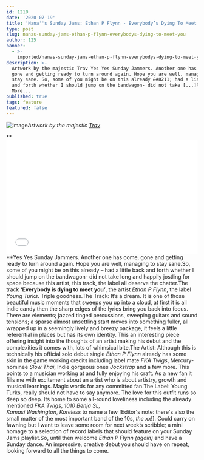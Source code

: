 ```yaml
---
id: 1210
date: '2020-07-19'
title: 'Nana''s Sunday Jams: Ethan P Flynn - Everybody’s Dying To Meet You - Loose Lips'
type: post
slug: nanas-sunday-jams-ethan-p-flynn-everybodys-dying-to-meet-you
author: 125
banner:
  - >-
    imported/nanas-sunday-jams-ethan-p-flynn-everybodys-dying-to-meet-you/image1210.jpeg
description: >-
  Artwork by the majestic Trav Yes Yes Sunday Jammers. Another one has come,
  gone and getting ready to turn around again. Hope you are well, managing to
  stay sane. So, some of you might be on this already &#8211; had a little back
  and forth whether I should jump on the bandwagon- did not take [...]Read
  More...
published: true
tags: feature
featured: false
---
```

![image](../imported/nanas-sunday-jams-ethan-p-flynn-everybodys-dying-to-meet-you/image1210.jpeg)_Artwork by the majestic [Trav](https://www.backdownwarchild.co.uk/)_

**<iframe width='100%' height='300' scrolling='no' frameborder='no' allow='autoplay' src='//www.youtube.com/embed/dpwdJXcD5WI?wmode=opaque'></iframe>**Yes Yes Sunday Jammers. Another one has come, gone and getting ready to turn around again. Hope you are well, managing to stay sane.So, some of you might be on this already – had a little back and forth whether I should jump on the bandwagon- did not take long and happily jostling for space because this artist, this track, the label all deserve the chatter.The track **‘Everybody is dying to meet you’**, the artist _Ethan P Flynn_, the label _Young Turks_. Triple goodness.The Track: It’s a dream. It is one of those beautiful music moments that sweeps you up into a cloud, at first it is all indie candy then the sharp edges of the lyrics bring you back into focus. There are elements; jazzed tinged percussions, sweeping guitars and sound tensions; a sparse almost unsettling start moves into something fuller, all wrapped up in a seemingly lively and breezy package, it feels a little referential in places but has its own identity. This an interesting piece offering insight into the thoughts of an artist making his debut and the complexities it comes with, lots of whimsical bite.The Artist: Although this is technically his official solo debut single _Ethan P Flynn_ already has some skin in the game working credits including label mate _FKA Twigs_, Mercury-nominee _Slow Thai_, Indie gorgeous ones _Jockstrap_ and a few more. This points to a musician working at and fully enjoying his craft. As a new fan it fills me with excitement about an artist who is about artistry, growth and musical learnings. Magic words for any committed fan.The Label: Young Turks, really should not have to say anymore. The love for this outfit runs so deep so deep. Its home to some all-round loveliness including the already mentioned _FKA Twigs_, _1010 Benja SL,_  
_Kamasi Washington_, _Koreless_ to name a few \[Editor's note: there's also the small matter of the most important band of the 10s, _the xx_!\]. Could carry on fawning but I want to leave some room for next week’s scribble; a mini homage to a selection of record labels that should feature on your Sunday Jams playlist.So, until then welcome _Ethan P Flynn (again)_ and have a Sunday dance. An impressive, creative debut you should have on repeat, looking forward to all the things to come.